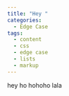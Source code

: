 ```yaml
---
title: "Hey "
categories:
  - Edge Case
tags:
  - content
  - css
  - edge case
  - lists
  - markup
---
```


hey ho hohoho lala